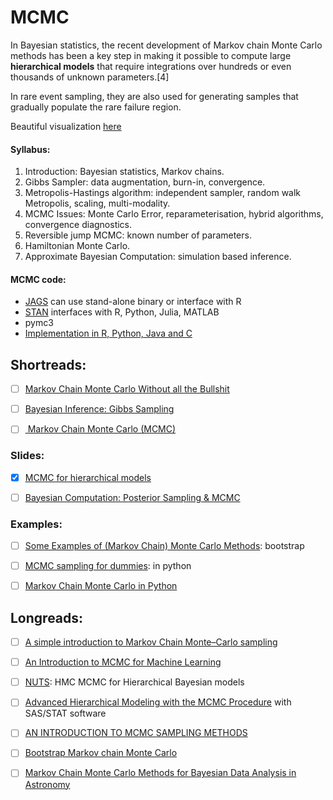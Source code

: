 # MCMC

In Bayesian statistics, the recent development of Markov chain Monte Carlo methods has been a key step in making it possible to compute large **hierarchical models** that require integrations over hundreds or even thousands of unknown parameters.[4]

In rare event sampling, they are also used for generating samples that gradually populate the rare failure region.

Beautiful visualization [here](http://chi-feng.github.io/mcmc-demo/)


#### Syllabus:

1. Introduction: Bayesian statistics, Markov chains. 
2. Gibbs Sampler: data augmentation, burn-in, convergence. 
3. Metropolis-Hastings algorithm: independent sampler, random walk Metropolis, scaling, multi-modality. 
4. MCMC Issues: Monte Carlo Error, reparameterisation, hybrid algorithms, convergence diagnostics. 
5. Reversible jump MCMC: known number of parameters. 
6. Hamiltonian Monte Carlo. 
7. Approximate Bayesian Computation: simulation based inference. 


#### MCMC code:

- [JAGS](http://mcmc-jags.sourceforge.net)  can use stand-alone binary or interface with R
- [STAN](http://mc-stan.org/documentation/) interfaces with R, Python, Julia, MATLAB
- pymc3
- [Implementation in R, Python, Java and C](https://darrenjw.wordpress.com/2010/04/28/mcmc-programming-in-r-python-java-and-c/)



## Shortreads:



- [ ] [Markov Chain Monte Carlo Without all the Bullshit](https://jeremykun.com/2015/04/06/markov-chain-monte-carlo-without-all-the-bullshit/)

- [ ] [Bayesian Inference: Gibbs Sampling](http://www.mit.edu/~ilkery/papers/GibbsSampling.pdf)

- [ ] [ Markov Chain Monte Carlo (MCMC)](http://www.cs.cmu.edu/~epxing/Class/10708-16/note/10708_scribe_lecture16.pdf)




### Slides:

- [x] [MCMC for hierarchical models](http://www.math.chalmers.se/~bodavid/GMRF2015/Lectures/F6slides.pdf)

- [ ] [Bayesian Computation: Posterior Sampling & MCMC](http://astrostatistics.psu.edu/su14/lectures/CosPop14-2-2-BayesComp-2.pdf)


### Examples:

- [ ] [Some Examples of
(Markov Chain) Monte Carlo Methods](http://www.bytemining.com/wp-content/uploads/2010/04/notes_dis1.pdf):
bootstrap

- [ ] [MCMC sampling for dummies](https://twiecki.github.io/blog/2015/11/10/mcmc-sampling/): in python

- [ ] [Markov Chain Monte Carlo in Python](https://towardsdatascience.com/markov-chain-monte-carlo-in-python-44f7e609be98)

## Longreads:

- [ ] [A simple introduction to Markov Chain Monte–Carlo sampling](https://link.springer.com/article/10.3758/s13423-016-1015-8)


- [ ] [An Introduction to MCMC for Machine Learning](https://link.springer.com/content/pdf/10.1023%2FA%3A1020281327116.pdf)

- [ ] [NUTS](https://arxiv.org/pdf/1111.4246.pdf): HMC MCMC for Hierarchical Bayesian models


- [ ] [Advanced Hierarchical Modeling with the MCMC Procedure](https://support.sas.com/resources/papers/proceedings17/SAS0478-2017.pdf) 
with SAS/STAT software

- [ ] [AN INTRODUCTION TO MCMC SAMPLING METHODS](https://www.statistics.com/papers/LESSON1_Notes_MCMC.pdf)

- [ ] [Bootstrap Markov chain Monte Carlo](https://arxiv.org/pdf/1008.1596.pdf)


- [ ] [Markov Chain Monte Carlo
Methods for Bayesian Data
Analysis in Astronomy](https://arxiv.org/pdf/1706.01629.pdf)

